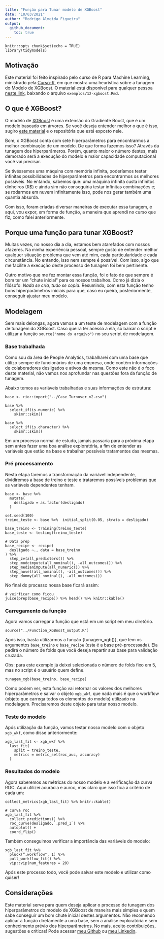 ```yaml
---
title: "Função para Tunar modelo de XGBoost"
date: "10/03/2021"
author: "Rodrigo Almeida Figueira"
output: 
  github_document:
    toc: true
---
```



```{r setup, include=FALSE}
knitr::opts_chunk$set(echo = TRUE)
library(tidymodels)
```

## Motivação

Este material foi feito inspirado pelo curso de R para Machine Learning, ministrado pela [Curso-R](https://curso-r.com/), em que mostra uma heurística sobre a tunagem do Modelo de XGBoost. O material está disponível para qualquer pessoa [neste link](https://curso-r.github.io/202006-intro-ml/), baixando o arquivo `exemplos/12-xgboost.Rmd`.

## O que é XGBoost?

O modelo de [XGBoost](https://curso-r.github.io/main-intro-ml/slides/03-modelos-de-arvores.html#31) é uma extensão do Gradiente Boost, que é um modelo baseado em árvores. Se você deseja entender melhor o que é isso, sugiro [este material](https://brunaw.com/slides/satrday-sp/tidyverse-para-AM.html#1) e o repositória que está exposto nele. 

Bom, o XGBoost conta com sete hiperparâmetros para encontrarmos a melhor combinação de um modelo. De que forma fazemos isso? Através da tunagem dos hiperparâmeros. Porém, quanto maior o número destes, mais demorado será a execução do modelo e maior capacidade computacional você vai precisar. 

Se tivéssemos uma máquina com memória infinita, poderíamos testar infinitas possibilidades de hiperparâmetros para encontrarmos os melhores possíveis. No entando, sabemos que: uma máquina infinita custa infinitos dinheiros (R$) e ainda sim não conseguiria testar infinitas combinações e; se rodarmos em nuvem infinitamente isso, pode nos gerar também uma quantia absurda.

Com isso, foram criadas diversar maneiras de executar essa tunagem, e aqui, vou expor, em forma de função, a maneira que aprendi no curso que fiz, como falei anteriormente.

## Porque uma função para tunar XGBoost?

Muitas vezes, no nosso dia a dia, estamos bem atarefados com nossos afazeres. Na minha experiência pessoal, sempre gosto de entender melhor qualquer situação problema que vem até mim, cada particularidade e cada circunstância. No entando, isso nem sempre é possível. Com isso, algo que me facilite a execução deste processo de tunagem foi bem pertinente.

Outro motivo que me fez montar essa função, foi o fato de que sempre é bom ter um "chute inicial" para os nossos trabalhos. Como já dizia o filósofo: *Nada se cria, tudo se copia*. Resumindo, com esta função tenho bons hiperparâmetros iniciais para que, caso eu queira, posteriormente, conseguir ajustar meu modelo.

## Modelagem
Sem mais delongas, agora vamos a um teste de modelagem com a função de tunagem do XGBoost. Caso queira ter acesso a ela, só baixar o script e utilizar a função `source("nome do arquivo")` no seu script de modelagem.


### Base trabalhada

Como sou da área de People Analytics, trabalharei com uma base que utilizo sempre de funcionários de uma empresa, onde contém informações de colaboradores desligados e ativos da mesma. Como este não é o foco deste material, não vamos nos aprofundar nas questões fora da função de tunagem.

Abaixo temos as variáveis trabalhadas e suas informações de estrutura:

```{r, message=FALSE, warning=FALSE, echo=TRUE}
base <- rio::import("../Case_Turnover_v2.csv")

base %>% 
  select_if(is.numeric) %>% 
    skimr::skim()

base %>% 
  select_if(is.character) %>% 
    skimr::skim()
```

Em um processo normal de estudo, jamais passaria para a próxima etapa sem antes fazer uma boa análise exploratória, a fim de entender as variáveis que estão na base e trabalhar possíveis tratamentos das mesmas.


### Pré processamento

Nesta etapa faremos a transformação da variável independente, dividiremos a base de treino e teste e trataremos possíveis problemas que as variáveis dependentes tenham. 

```{r, message=FALSE, warning=FALSE, echo=TRUE}
base <- base %>% 
  mutate(
    desligado = as.factor(desligado)
  )

set.seed(100)
treino_teste <- base %>%  initial_split(0.05, strata = desligado)

base_treino <- training(treino_teste)
base_teste <- testing(treino_teste)

# Data prep
base_recipe <- recipe(
  desligado ~., data = base_treino
) %>% 
  step_zv(all_predictors()) %>%
  step_modeimpute(all_nominal(), -all_outcomes()) %>%
  step_medianimpute(all_numeric()) %>%
  step_novel(all_nominal(), -all_outcomes()) %>%
  step_dummy(all_nominal(), -all_outcomes())
```

No final do processo nossa base ficará assim:

```{r, message=FALSE, warning=FALSE, echo=TRUE}
# veirficar como ficou
juice(prep(base_recipe)) %>% head() %>% knitr::kable()

```

### Carregamento da função

Agora vamos carregar a função que está em um script em meu diretório.

```{r, message=FALSE, warning=FALSE, echo=TRUE}
source("../Function_XGBoost_output.R")
```

Após isso, basta utilizarmos a função {tunagem_xgb()}, que tem os argumentos `base_treino` e `base_recipe` (esta é a base pré-processada). Ela pedirá o número de folds que você deseja repartir sua base para validação cruzada.

Obs: para este exemplo já deixei selecionada o número de folds fixo em 5, mas no script é o usuário quem define.


```{r, message=FALSE, echo=TRUE}
tunagem_xgb(base_treino, base_recipe)
```

Como podem ver, esta função vai retornar os valores dos melhores hiperparâmetros e salvar o objeto `xgb_wkf`, que nada mais é que o workflow (objeto que carrega todos os elementos do modelo) utilizado na modelagem. Precisaremos deste objeto para tetar nosso modelo.

### Teste do modelo

Após utilização da função, vamos testar nosso modelo com o objeto `xgb_wkf`, como disse anteriormente:

```{r, message=FALSE, warning=FALSE, echo=TRUE}
xgb_last_fit <- xgb_wkf %>% 
  last_fit(
    split = treino_teste,
    metrics = metric_set(roc_auc, accuracy)
  )
```

### Resultados do modelo

Agora saberemos as métricas do nosso modelo e a verificação da curva ROC. Aqui utilizei acurácia e auroc, mas claro que isso fica a critério de cada um:


```{r, message=FALSE, warning=FALSE, echo=TRUE}
collect_metrics(xgb_last_fit) %>% knitr::kable()

# curva roc
xgb_last_fit %>% 
  collect_predictions() %>% 
  roc_curve(desligado,`.pred_1`) %>% 
  autoplot() +
  coord_flip()
```

Também conseguimos verificar a importância das variáveis do modelo:

```{r, message=FALSE, warning=FALSE, echo=TRUE}
xgb_last_fit %>% 
  pluck(".workflow", 1) %>%   
  pull_workflow_fit() %>% 
  vip::vip(num_features = 20)
```

Após este processo todo, você pode salvar este modelo e utilizar como quiser!

## Considerações

Este material serve para quem deseja aplicar o processo de tunagem dos hiperparâmetros do modelo de XGBoost de maneira mais simples e quem sabe conseguir um bom chute inicial destes argumentos. Não recomendo aplicar a função diretamente a uma base, sem a análise exploratória e sem conhecimento prévio dos hiperparâmetros. No mais, aceito contribuições, sugestões e críticas! Pode acessar [meu Github](https://github.com/rodrigoest93) ou [meu Linkedin](https://www.linkedin.com/in/rodrigoalmeidafigueira/).



